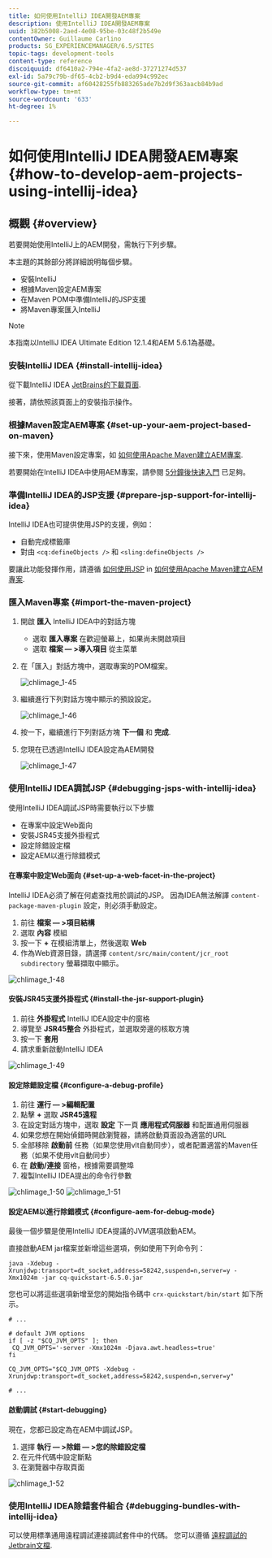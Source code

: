 ```yaml
---
title: 如何使用IntelliJ IDEA開發AEM專案
description: 使用IntelliJ IDEA開發AEM專案
uuid: 382b5008-2aed-4e08-95be-03c48f2b549e
contentOwner: Guillaume Carlino
products: SG_EXPERIENCEMANAGER/6.5/SITES
topic-tags: development-tools
content-type: reference
discoiquuid: df6410a2-794e-4fa2-ae8d-37271274d537
exl-id: 5a79c79b-df65-4cb2-b9d4-eda994c992ec
source-git-commit: af60428255fb883265ade7b2d9f363aacb84b9ad
workflow-type: tm+mt
source-wordcount: '633'
ht-degree: 1%

---
```


# 如何使用IntelliJ IDEA開發AEM專案{#how-to-develop-aem-projects-using-intellij-idea}

## 概觀 {#overview}

若要開始使用IntelliJ上的AEM開發，需執行下列步驟。

本主題的其餘部分將詳細說明每個步驟。

* 安裝IntelliJ
* 根據Maven設定AEM專案
* 在Maven POM中準備IntelliJ的JSP支援
* 將Maven專案匯入IntelliJ

>[!NOTE]
>
>本指南以IntelliJ IDEA Ultimate Edition 12.1.4和AEM 5.6.1為基礎。

### 安裝IntelliJ IDEA {#install-intellij-idea}

從下載IntelliJ IDEA [JetBrains的下載頁面](https://www.jetbrains.com/idea/download/).

接著，請依照該頁面上的安裝指示操作。

### 根據Maven設定AEM專案 {#set-up-your-aem-project-based-on-maven}

接下來，使用Maven設定專案，如 [如何使用Apache Maven建立AEM專案](/help/sites-developing/ht-projects-maven.md).

若要開始在IntelliJ IDEA中使用AEM專案，請參閱 [5分鐘後快速入門](https://maven.apache.org/guides/getting-started/maven-in-five-minutes.html) 已足夠。

### 準備IntelliJ IDEA的JSP支援 {#prepare-jsp-support-for-intellij-idea}

IntelliJ IDEA也可提供使用JSP的支援，例如：

* 自動完成標籤庫
* 對由 `<cq:defineObjects />` 和 `<sling:defineObjects />`

要讓此功能發揮作用，請遵循 [如何使用JSP](/help/sites-developing/ht-projects-maven.md#how-to-work-with-jsps) in [如何使用Apache Maven建立AEM專案](/help/sites-developing/ht-projects-maven.md).

### 匯入Maven專案 {#import-the-maven-project}

1. 開啟 **匯入** IntelliJ IDEA中的對話方塊

   * 選取 **匯入專案** 在歡迎螢幕上，如果尚未開啟項目
   * 選取 **檔案 — >導入項目** 從主菜單

1. 在「匯入」對話方塊中，選取專案的POM檔案。

   ![chlimage_1-45](assets/chlimage_1-45a.png)

1. 繼續進行下列對話方塊中顯示的預設設定。

   ![chlimage_1-46](assets/chlimage_1-46a.png)

1. 按一下，繼續進行下列對話方塊 **下一個** 和 **完成**.
1. 您現在已透過IntelliJ IDEA設定為AEM開發

   ![chlimage_1-47](assets/chlimage_1-47a.png)

### 使用IntelliJ IDEA調試JSP {#debugging-jsps-with-intellij-idea}

使用IntelliJ IDEA調試JSP時需要執行以下步驟

* 在專案中設定Web面向
* 安裝JSR45支援外掛程式
* 設定除錯設定檔
* 設定AEM以進行除錯模式

#### 在專案中設定Web面向 {#set-up-a-web-facet-in-the-project}

IntelliJ IDEA必須了解在何處查找用於調試的JSP。 因為IDEA無法解譯 `content-package-maven-plugin` 設定，則必須手動設定。

1. 前往 **檔案 — >項目結構**
1. 選取 **內容** 模組
1. 按一下 **+** 在模組清單上，然後選取 **Web**
1. 作為Web資源目錄，請選擇 `content/src/main/content/jcr_root subdirectory` 螢幕擷取中顯示。

![chlimage_1-48](assets/chlimage_1-48a.png)

#### 安裝JSR45支援外掛程式 {#install-the-jsr-support-plugin}

1. 前往 **外掛程式** IntelliJ IDEA設定中的窗格
1. 導覽至 **JSR45整合** 外掛程式，並選取旁邊的核取方塊
1. 按一下 **套用**
1. 請求重新啟動IntelliJ IDEA

![chlimage_1-49](assets/chlimage_1-49a.png)

#### 設定除錯設定檔 {#configure-a-debug-profile}

1. 前往 **運行 — >編輯配置**
1. 點擊 **+** 選取 **JSR45遠程**
1. 在設定對話方塊中，選取 **設定** 下一頁 **應用程式伺服器** 和配置通用伺服器
1. 如果您想在開始偵錯時開啟瀏覽器，請將啟動頁面設為適當的URL
1. 全部移除 **啟動前** 任務（如果您使用vlt自動同步），或者配置適當的Maven任務（如果不使用vlt自動同步）
1. 在 **啟動/連接** 窗格，根據需要調整埠
1. 複製IntelliJ IDEA提出的命令行參數

![chlimage_1-50](assets/chlimage_1-50a.png) ![chlimage_1-51](assets/chlimage_1-51a.png)

#### 設定AEM以進行除錯模式 {#configure-aem-for-debug-mode}

最後一個步驟是使用IntelliJ IDEA提議的JVM選項啟動AEM。

直接啟動AEM jar檔案並新增這些選項，例如使用下列命令列：

`java -Xdebug -Xrunjdwp:transport=dt_socket,address=58242,suspend=n,server=y -Xmx1024m -jar cq-quickstart-6.5.0.jar`

您也可以將這些選項新增至您的開始指令碼中 `crx-quickstart/bin/start` 如下所示。

```shell
# ...

# default JVM options
if [ -z "$CQ_JVM_OPTS" ]; then
 CQ_JVM_OPTS='-server -Xmx1024m -Djava.awt.headless=true'
fi

CQ_JVM_OPTS="$CQ_JVM_OPTS -Xdebug -Xrunjdwp:transport=dt_socket,address=58242,suspend=n,server=y"

# ...
```

#### 啟動調試 {#start-debugging}

現在，您都已設定為在AEM中調試JSP。

1. 選擇 **執行 — >除錯 — >您的除錯設定檔**
1. 在元件代碼中設定斷點
1. 在瀏覽器中存取頁面

![chlimage_1-52](assets/chlimage_1-52a.png)

### 使用IntelliJ IDEA除錯套件組合 {#debugging-bundles-with-intellij-idea}

可以使用標準通用遠程調試連接調試套件中的代碼。 您可以遵循 [遠程調試的Jetbrain文檔](https://www.jetbrains.com/help/idea/remote-debugging-with-product.html#remote-interpreter).

